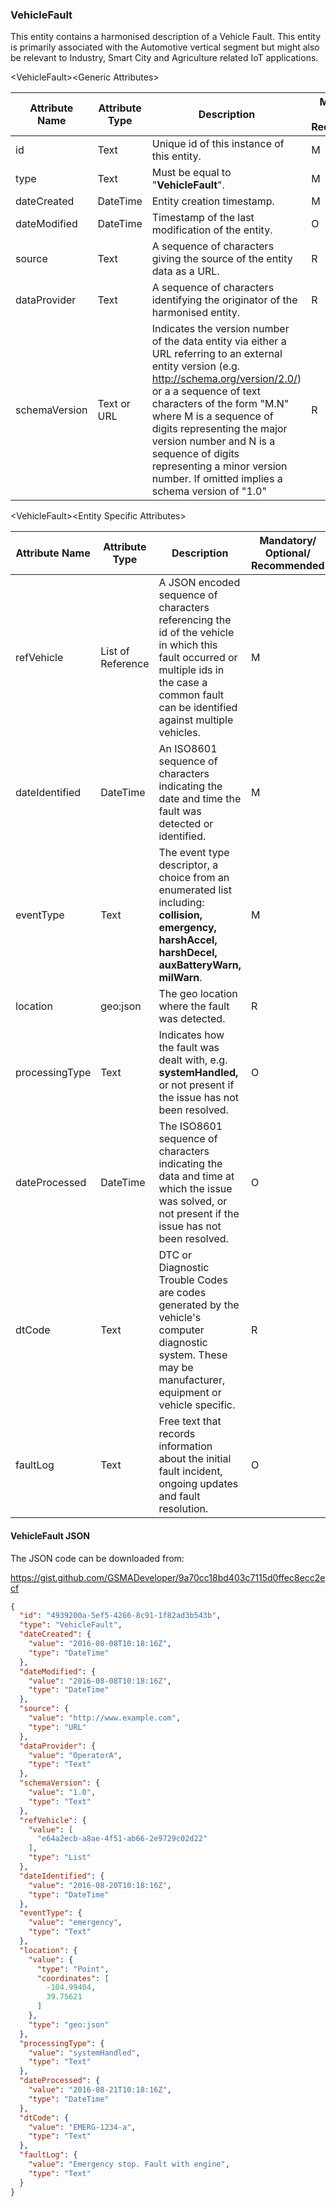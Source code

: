 ### VehicleFault

This entity contains a harmonised description of a Vehicle Fault. This entity is
primarily associated with the Automotive vertical segment but might also be
relevant to Industry, Smart City and Agriculture related IoT applications.

&lt;VehicleFault&gt;&lt;Generic Attributes&gt;

| Attribute Name | Attribute Type | Description                                                                                                                                                                                                                                                                                                                                                                               | Mandatory/ Optional/ Recommended | May be Null |
|----------------|----------------|-------------------------------------------------------------------------------------------------------------------------------------------------------------------------------------------------------------------------------------------------------------------------------------------------------------------------------------------------------------------------------------------|----------------------------------|-------------|
| id             | Text           | Unique id of this instance of this entity.                                                                                                                                                                                                                                                                                                                                                | M                                | N           |
| type           | Text           | Must be equal to "**VehicleFault**".                                                                                                                                                                                                                                                                                                                                                      | M                                | N           |
| dateCreated    | DateTime       | Entity creation timestamp.                                                                                                                                                                                                                                                                                                                                                                | M                                | N           |
| dateModified   | DateTime       | Timestamp of the last modification of the entity.                                                                                                                                                                                                                                                                                                                                         | O                                | Y           |
| source         | Text           | A sequence of characters giving the source of the entity data as a URL.                                                                                                                                                                                                                                                                                                                   | R                                | Y           |
| dataProvider   | Text           | A sequence of characters identifying the originator of the harmonised entity.                                                                                                                                                                                                                                                                                                             | R                                | Y           |
| schemaVersion  | Text or URL    | Indicates the version number of the data entity via either a URL referring to an external entity version (e.g. http://schema.org/version/2.0/) or a a sequence of text characters of the form "M.N" where M is a sequence of digits representing the major version number and N is a sequence of digits representing a minor version number. If omitted implies a schema version of "1.0" | R                                | Y           |

&lt;VehicleFault&gt;&lt;Entity Specific Attributes&gt;

| Attribute Name | Attribute Type    | Description                                                                                                                                                                                  | Mandatory/ Optional/ Recommended | May be Null |
|----------------|-------------------|----------------------------------------------------------------------------------------------------------------------------------------------------------------------------------------------|----------------------------------|-------------|
| refVehicle     | List of Reference | A JSON encoded sequence of characters referencing the id of the vehicle in which this fault occurred or multiple ids in the case a common fault can be identified against multiple vehicles. | M                                | N           |
| dateIdentified | DateTime          | An ISO8601 sequence of characters indicating the date and time the fault was detected or identified.                                                                                         | M                                | N           |
| eventType      | Text              | The event type descriptor, a choice from an enumerated list including: **collision, emergency, harshAccel, harshDecel, auxBatteryWarn, milWarn**.                                            | M                                | N           |
| location       | geo:json          | The geo location where the fault was detected.                                                                                                                                               | R                                | Y           |
| processingType | Text              | Indicates how the fault was dealt with, e.g. **systemHandled,** or not present if the issue has not been resolved.                                                                           | O                                | Y           |
| dateProcessed  | DateTime          | The ISO8601 sequence of characters indicating the data and time at which the issue was solved, or not present if the issue has not been resolved.                                            | O                                | Y           |
| dtCode         | Text              | DTC or Diagnostic Trouble Codes are codes generated by the vehicle's computer diagnostic system. These may be manufacturer, equipment or vehicle specific.                                   | R                                | Y           |
| faultLog       | Text              | Free text that records information about the initial fault incident, ongoing updates and fault resolution.                                                                                   | O                                | Y           |

#### VehicleFault JSON

The JSON code can be downloaded from:

https://gist.github.com/GSMADeveloper/9a70cc18bd403c7115d0ffec8ecc2ecf
```json
{
  "id": "4939200a-5ef5-4266-8c91-1f82ad3b543b",
  "type": "VehicleFault",
  "dateCreated": {
    "value": "2016-08-08T10:18:16Z",
    "type": "DateTime"
  },
  "dateModified": {
    "value": "2016-08-08T10:18:16Z",
    "type": "DateTime"
  },
  "source": {
    "value": "http://www.example.com",
    "type": "URL"
  },
  "dataProvider": {
    "value": "OperatorA",
    "type": "Text"
  },
  "schemaVersion": {
    "value": "1.0",
    "type": "Text"
  },
  "refVehicle": {
    "value": [
      "e64a2ecb-a8ae-4f51-ab66-2e9729c02d22"
    ],
    "type": "List"
  },
  "dateIdentified": {
    "value": "2016-08-20T10:18:16Z",
    "type": "DateTime"
  },
  "eventType": {
    "value": "emergency",
    "type": "Text"
  },
  "location": {
    "value": {
      "type": "Point",
      "coordinates": [
        -104.99404,
        39.75621
      ]
    },
    "type": "geo:json"
  },
  "processingType": {
    "value": "systemHandled",
    "type": "Text"
  },
  "dateProcessed": {
    "value": "2016-08-21T10:18:16Z",
    "type": "DateTime"
  },
  "dtCode": {
    "value": "EMERG-1234-a",
    "type": "Text"
  },
  "faultLog": {
    "value": "Emergency stop. Fault with engine",
    "type": "Text"
  }
}
```
